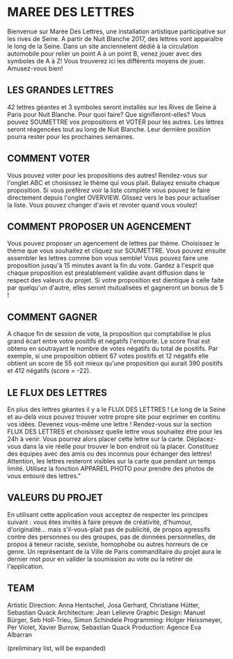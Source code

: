 # MAREE DES LETTRES

Bienvenue sur Marée Des Lettres, une installation artistique participative sur les rives de Seine. A partir de Nuit Blanche 2017, des lettres vont apparaître le long de la Seine. Dans un site anciennelent dédié à la circulation automobile pour relier un point A à un point B, venez jouer avec des symboles de A à Z! Vous trouverez ici les différents moyens de jouer. Amusez-vous bien!

## LES GRANDES LETTRES

42 lettres géantes et 3 symboles seront installés sur les Rives de Seine à Paris pour Nuit Blanche. Pour quoi faire? Que signifieront-elles? Vous pouvez SOUMETTRE vos propositions et VOTER pour les autres. Les lettres seront réagencées tout au long de Nuit Blanche. Leur dernière position pourra rester pour les prochaines semaines.

## COMMENT VOTER

Vous pouvez voter pour les propositions des autres! Rendez-vous sur l'onglet ABC et choisissez le thème qui vous plait. Balayez ensuite chaque proposition. Si vous préférez voir la liste complète vous pouvez le faire directement depuis l'onglet OVERVIEW. Glissez vers le bas pour actualiser la liste. Vous pouvez changer d'avis et revoter quand vous voulez!

## COMMENT PROPOSER UN AGENCEMENT

Vous pouvez proposer un agencement de lettres par thème. Choisissez le thème que vous souhaitez et cliquez sur SOUMETTRE. Vous pouvez ensuite assembler les lettres comme bon vous semble! Vous pouvez faire une proposition jusqu'à 15 minutes avant la fin du vote. Gardez à l'esprit que chaque proposition est préalablement validée avant diffusion dans le respect des valeurs du projet. Si votre proposition est dientique à celle faite par quelqu'un d'autre, elles seront mutualisées et gagneront un bonus de 5 !

## COMMENT GAGNER

A chaque fin de session de vote, la proposition qui comptabilise le plus grand écart entre votre positifs et négatifs l'emporte. Le score final est obtenu en soutrayant le nombre de votes négatifs du total de positifs. Par exemple, si une proposition obtient 67 votes positifs et 12 négatifs elle obtient un score de 55 soit mieux qu'une proposition qui aurait 390 positifs et 412 négatifs (score = -22).

## LE FLUX DES LETTRES

En plus des lettres géantes il y a le FLUX DES LETTRES ! Le long de la Seine et au-delà vous pouvez trouver votre propre site pour exprimer en continu vos idées. Devenez vous-même une lettre ! Rendez-vous sur la section FLUX DES LETTRES et choisissez quelle lettre vous souhaitez être pour les 24h à venir. Vous pourrez alors placer cette lettre sur la carte. Déplacez-vous dans la vie réelle pour trouver le bon endroit où la placer. Constituez des équipes avec des amis ou des inconnus pour échanger des lettres! Attention, les lettres resteront visibles sur la carte que pendant un temps limité. Utilisez la fonction APPAREIL PHOTO pour prendre des photos de vous entouré des lettres."

## VALEURS DU PROJET

En utilisant cette application vous acceptez de respecter les principes suivant : vous êtes invités à faire preuve de créativité, d'humour, d'originalité... mais s'il-vous-plait pas de publicité, de propos agressifs contre des personnes ou des groupes, pas de données personnelles, de propos à teneur raciste, sexiste, homophobe ou autres horreurs de ce genre. Un représentant de la Ville de Paris commanditaire du projet aura le dernier mot pour en valider la soumission au vote ou la retirer de l'application.

## TEAM

Artistic Direction: Anna Hentschel, Josa Gerhard, Christiane Hütter, Sebastian Quack
Architecture: Jean Lelievre
Graphic Design: Manuel Bürger, Seb Holl-Trieu, Simon Schindele
Programming: Holger Heissmeyer, Per Violet, Xavier Burrow, Sebastian Quack
Production: Agence Eva Albarran

(preliminary list, will be expanded)
